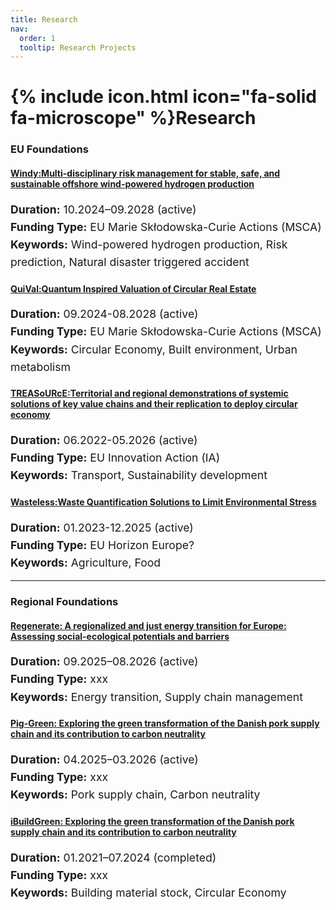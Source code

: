 ```yaml
---
title: Research
nav:
  order: 1
  tooltip: Research Projects
---
```


# {% include icon.html icon="fa-solid fa-microscope" %}Research

### EU Foundations

#### [Windy:Multi-disciplinary risk management for stable, safe, and sustainable offshore wind-powered hydrogen production](https://cordis.europa.eu/project/id/101181231/pl) ####
<div style="font-size: 1.1rem; line-height: 1.6;">
  <strong>Duration:</strong> 10.2024–09.2028 (active)<br>
  <strong>Funding Type:</strong> EU Marie Skłodowska-Curie Actions (MSCA)<br>
  <strong>Keywords:</strong> Wind-powered hydrogen production, Risk prediction, Natural disaster triggered accident<br>
</div>


#### [QuiVal:Quantum Inspired Valuation of Circular Real Estate](https://quival-research.eu/) ####
<div style="font-size: 1.1rem; line-height: 1.6;">
  <strong>Duration:</strong> 09.2024-08.2028 (active)<br>
  <strong>Funding Type:</strong> EU Marie Skłodowska-Curie Actions (MSCA)<br>
  <strong>Keywords:</strong> Circular Economy, Built environment, Urban metabolism<br>
</div>

#### [TREASoURcE:Territorial and regional demonstrations of systemic solutions of key value chains and their replication to deploy circular economy](https://treasource.eu/) ####
<div style="font-size: 1.1rem; line-height: 1.6;">
  <strong>Duration:</strong> 06.2022-05.2026 (active)<br>
  <strong>Funding Type:</strong> EU Innovation Action (IA)<br>
  <strong>Keywords:</strong> Transport, Sustainability development<br>
</div>

#### [Wasteless:Waste Quantification Solutions to Limit Environmental Stress](https://wastelesseu.com/) ####
<div style="font-size: 1.1rem; line-height: 1.6;">
  <strong>Duration:</strong> 01.2023-12.2025 (active)<br>
  <strong>Funding Type:</strong> EU Horizon Europe? <br>
  <strong>Keywords:</strong> Agriculture, Food<br>
</div>

--------

### Regional Foundations

#### [Regenerate: A regionalized and just energy transition for Europe: Assessing social-ecological potentials and barriers](https://portal.findresearcher.sdu.dk/en/projects/a-regionalized-and-just-energy-transition-for-europe-assessing-so) ####
<div style="font-size: 1.1rem; line-height: 1.6;">
  <strong>Duration:</strong> 09.2025–08.2026 (active)<br>
  <strong>Funding Type:</strong> xxx <br>
  <strong>Keywords:</strong> Energy transition, Supply chain management <br>
</div>

#### [Pig-Green: Exploring the green transformation of the Danish pork supply chain and its contribution to carbon neutrality](https://portal.findresearcher.sdu.dk/en/projects/exploring-the-green-transformation-of-the-danish-pork-supply-chai) ####
<div style="font-size: 1.1rem; line-height: 1.6;">
  <strong>Duration:</strong> 04.2025–03.2026 (active)<br>
  <strong>Funding Type:</strong> xxx <br>
  <strong>Keywords:</strong> Pork supply chain, Carbon neutrality <br>
</div>

#### [iBuildGreen: Exploring the green transformation of the Danish pork supply chain and its contribution to carbon neutrality](https://portal.findresearcher.sdu.dk/en/projects/exploring-the-green-transformation-of-the-danish-pork-supply-chai) ####
<div style="font-size: 1.1rem; line-height: 1.6;">
  <strong>Duration:</strong> 01.2021–07.2024 (completed)<br>
  <strong>Funding Type:</strong> xxx <br>
  <strong>Keywords:</strong> Building material stock, Circular Economy <br>
</div>






